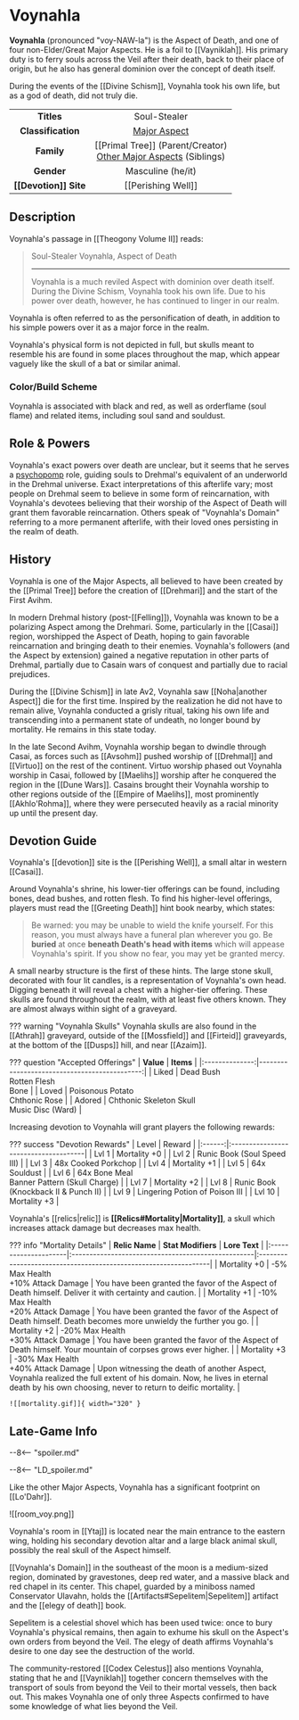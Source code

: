 # Voynahla

**Voynahla** (pronounced "voy-NAW-la") is the Aspect of Death, and one of four non-Elder/Great Major Aspects. He is a foil to [[Vayniklah]]. His primary duty is to ferry souls across the Veil after their death, back to their place of origin, but he also has general dominion over the concept of death itself.

During the events of the [[Divine Schism]], Voynahla took his own life, but as a god of death, did not truly die.

|  |  |
|:----------:|:----------------------:|
| **Titles** | Soul-Stealer |
| **Classification** | [Major Aspect](/Lore/Higher_Beings/Aspects/Major_Aspects/) |
| **Family** | [[Primal Tree]] (Parent/Creator) <br> [Other Major Aspects](/Lore/Higher_Beings/Aspects/Major_Aspects/) (Siblings) |
| **Gender** | Masculine (he/it) |
| **[[Devotion]] Site** | [[Perishing Well]] |

## Description

Voynahla's passage in [[Theogony Volume II]] reads:

> Soul-Stealer Voynahla, Aspect of Death
> ***
> Voynahla is a much reviled Aspect with dominion over death itself. During the Divine Schism, Voynahla took his own life. Due to his power over death, however, he has continued to linger in our realm.

Voynahla is often referred to as the personification of death, in addition to his simple powers over it as a major force in the realm.

Voynahla's physical form is not depicted in full, but skulls meant to resemble his are found in some places throughout the map, which appear vaguely like the skull of a bat or similar animal. 

### Color/Build Scheme

Voynahla is associated with black and red, as well as orderflame (soul flame) and related items, including soul sand and souldust. 

## Role & Powers

Voynahla's exact powers over death are unclear, but it seems that he serves a [psychopomp](https://en.wikipedia.org/wiki/Psychopomp) role, guiding souls to Drehmal's equivalent of an underworld in the Drehmal universe. Exact interpretations of this afterlife vary; most people on Drehmal seem to believe in some form of reincarnation, with Voynahla's devotees believing that their worship of the Aspect of Death will grant them favorable reincarnation. Others speak of "Voynahla's Domain" referring to a more permanent afterlife, with their loved ones persisting in the realm of death.

## History

Voynahla is one of the Major Aspects, all believed to have been created by the [[Primal Tree]] before the creation of [[Drehmari]] and the start of the First Avihm. 

In modern Drehmal history (post-[[Felling]]), Voynahla was known to be a polarizing Aspect among the Drehmari. Some, particularly in the [[Casai]] region, worshipped the Aspect of Death, hoping to gain favorable reincarnation and bringing death to their enemies. Voynahla's followers (and the Aspect by extension) gained a negative reputation in other parts of Drehmal, partially due to Casain wars of conquest and partially due to racial prejudices. 

During the [[Divine Schism]] in late Av2, Voynahla saw [[Noha|another Aspect]] die for the first time. Inspired by the realization he did not have to remain alive, Voynahla conducted a grisly ritual, taking his own life and transcending into a permanent state of undeath, no longer bound by mortality. He remains in this state today.

In the late Second Avihm, Voynahla worship began to dwindle through Casai, as forces such as [[Avsohm]] pushed worship of [[Drehmal]] and [[Virtuo]] on the rest of the continent. Virtuo worship phased out Voynahla worship in Casai, followed by [[Maelihs]] worship after he conquered the region in the [[Dune Wars]]. Casains brought their Voynahla worship to other regions outside of the [[Empire of Maelihs]], most prominently [[Akhlo'Rohma]], where they were persecuted heavily as a racial minority up until the present day.

## Devotion Guide

Voynahla's [[devotion]] site is the [[Perishing Well]], a small altar in western [[Casai]].

Around Voynahla's shrine, his lower-tier offerings can be found, including bones, dead bushes, and rotten flesh. To find his higher-level offerings, players must read the [[Greeting Death]] hint book nearby, which states:

> Be warned: you may be unable to wield the knife yourself. For this reason, you must always have a funeral plan wherever you go. Be **buried** at once **beneath Death's head with items** which will appease Voynahla's spirit. If you show no fear, you may yet be granted mercy.

A small nearby structure is the first of these hints. The large stone skull, decorated with four lit candles, is a representation of Voynahla's own head. Digging beneath it will reveal a chest with a higher-tier offering. These skulls are found throughout the realm, with at least five others known. They are almost always within sight of a graveyard.

??? warning "Voynahla Skulls"
    Voynahla skulls are also found in the [[Athrah]] graveyard, outside of the [[Mossfield]] and [[Firteid]] graveyards, at the bottom of the [[Dusps]] hill, and near [[Azaim]].

??? question "Accepted Offerings"
    | **Value**      | **Items**                                  |
    |:--------------:|---------------------------------------------:|
    | Liked          | Dead Bush <br>Rotten Flesh <br>Bone              |
    | Loved          | Poisonous Potato <br>Chthonic Rose               |
    | Adored         | Chthonic Skeleton Skull <br>Music Disc (Ward)    |

Increasing devotion to Voynahla will grant players the following rewards:

??? success "Devotion Rewards"
    | Level  | Reward                               |
    |:------:|:-------------------------------------|
    | Lvl 1  | Mortality +0                         |
    | Lvl 2  | Runic Book (Soul Speed III)          |
    | Lvl 3  | 48x Cooked Porkchop                  |
    | Lvl 4  | Mortality +1                         |
    | Lvl 5  | 64x Souldust                         |
    | Lvl 6  | 64x Bone Meal <br>Banner Pattern (Skull Charge)      |
    | Lvl 7  | Mortality +2                         |
    | Lvl 8  | Runic Book (Knockback II & Punch II) |
    | Lvl 9  | Lingering Potion of Poison III       |
    | Lvl 10 | Mortality +3                         |

Voynahla's [[relics|relic]] is **[[Relics#Mortality|Mortality]]**, a skull which increases attack damage but decreases max health.

??? info "Mortality Details"
    | **Relic Name**       | **Stat Modifiers**                                 | **Lore Text**                                                   |
    |:---------------------|:---------------------------------------------------|:----------------------------------------------------------------|
    | Mortality +0         | -5% Max Health <br>+10% Attack Damage              | You have been granted the favor of the Aspect of Death himself. Deliver it with certainty and caution. |
    | Mortality +1         | -10% Max Health <br>+20% Attack Damage             | You have been granted the favor of the Aspect of Death himself. Death becomes more unwieldy the further you go. | 
    | Mortality +2         | -20% Max Health <br>+30% Attack Damage             | You have been granted the favor of the Aspect of Death himself. Your mountain of corpses grows ever higher. |
    | Mortality +3         | -30% Max Health <br>+40% Attack Damage             | Upon witnessing the death of another Aspect, Voynahla realized the full extent of his domain. Now, he lives in eternal death by his own choosing, never to return to deific mortality. |
    
    ![[mortality.gif]]{ width="320" }

## Late-Game Info

--8<-- "spoiler.md"

--8<-- "LD_spoiler.md"

Like the other Major Aspects, Voynahla has a significant footprint on [[Lo'Dahr]].

![[room_voy.png]]

Voynahla's room in [[Ytaj]] is located near the main entrance to the eastern wing, holding his secondary devotion altar and a large black animal skull, possibly the real skull of the Aspect himself.

[[Voynahla's Domain]] in the southeast of the moon is a medium-sized region, dominated by gravestones, deep red water, and a massive black and red chapel in its center. This chapel, guarded by a miniboss named Conservator Ulavahn, holds the [[Artifacts#Sepelitem|Sepelitem]] artifact and the [[elegy of death]] book.

Sepelitem is a celestial shovel which has been used twice: once to bury Voynahla's physical remains, then again to exhume his skull on the Aspect's own orders from beyond the Veil. The elegy of death affirms Voynahla's desire to one day see the destruction of the world.

The community-restored [[Codex Celestus]] also mentions Voynahla, stating that he and [[Vayniklah]] together concern themselves with the transport of souls from beyond the Veil to their mortal vessels, then back out. This makes Voynahla one of only three Aspects confirmed to have some knowledge of what lies beyond the Veil.
